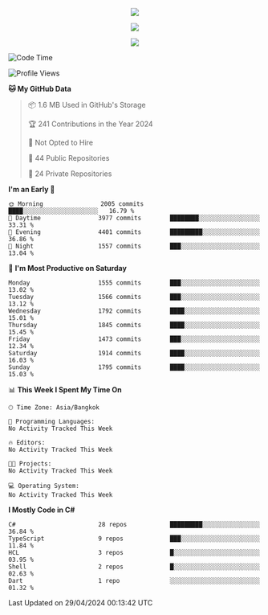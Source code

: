 <p align="center">
  <a href="say-hi.gif"> 
    <img align="center" src="say-hi.gif"/>
  </a>
</p>
<p align="center">
  <a href="https://github.com/htthinh1999">
    <img align="center" src="https://github-readme-stats-kappa-pink.vercel.app/api?username=htthinh1999&show_icons=true&count_private=true&theme=dracula"/>
  </a>
</p>
<p align="center">
  <a href="https://github.com/htthinh1999">
    <img src="https://github-readme-stats-kappa-pink.vercel.app/api/top-langs/?username=htthinh1999&layout=compact&langs_count=6&count_private=true&hide=tsql,hlsl,glsl,shaderlab&theme=dracula"/>
  </a>
</p>

<!--START_SECTION:waka-->
![Code Time](http://img.shields.io/badge/Code%20Time-0%20secs-blue)

![Profile Views](http://img.shields.io/badge/Profile%20Views-0-blue)

**🐱 My GitHub Data** 

> 📦 1.6 MB Used in GitHub's Storage 
 > 
> 🏆 241 Contributions in the Year 2024
 > 
> 🚫 Not Opted to Hire
 > 
> 📜 44 Public Repositories 
 > 
> 🔑 24 Private Repositories 
 > 
**I'm an Early 🐤** 

```text
🌞 Morning                2005 commits        ████░░░░░░░░░░░░░░░░░░░░░   16.79 % 
🌆 Daytime                3977 commits        ████████░░░░░░░░░░░░░░░░░   33.31 % 
🌃 Evening                4401 commits        █████████░░░░░░░░░░░░░░░░   36.86 % 
🌙 Night                  1557 commits        ███░░░░░░░░░░░░░░░░░░░░░░   13.04 % 
```
📅 **I'm Most Productive on Saturday** 

```text
Monday                   1555 commits        ███░░░░░░░░░░░░░░░░░░░░░░   13.02 % 
Tuesday                  1566 commits        ███░░░░░░░░░░░░░░░░░░░░░░   13.12 % 
Wednesday                1792 commits        ████░░░░░░░░░░░░░░░░░░░░░   15.01 % 
Thursday                 1845 commits        ████░░░░░░░░░░░░░░░░░░░░░   15.45 % 
Friday                   1473 commits        ███░░░░░░░░░░░░░░░░░░░░░░   12.34 % 
Saturday                 1914 commits        ████░░░░░░░░░░░░░░░░░░░░░   16.03 % 
Sunday                   1795 commits        ████░░░░░░░░░░░░░░░░░░░░░   15.03 % 
```


📊 **This Week I Spent My Time On** 

```text
🕑︎ Time Zone: Asia/Bangkok

💬 Programming Languages: 
No Activity Tracked This Week

🔥 Editors: 
No Activity Tracked This Week

🐱‍💻 Projects: 
No Activity Tracked This Week

💻 Operating System: 
No Activity Tracked This Week
```

**I Mostly Code in C#** 

```text
C#                       28 repos            █████████░░░░░░░░░░░░░░░░   36.84 % 
TypeScript               9 repos             ███░░░░░░░░░░░░░░░░░░░░░░   11.84 % 
HCL                      3 repos             █░░░░░░░░░░░░░░░░░░░░░░░░   03.95 % 
Shell                    2 repos             █░░░░░░░░░░░░░░░░░░░░░░░░   02.63 % 
Dart                     1 repo              ░░░░░░░░░░░░░░░░░░░░░░░░░   01.32 % 
```




 Last Updated on 29/04/2024 00:13:42 UTC
<!--END_SECTION:waka-->
